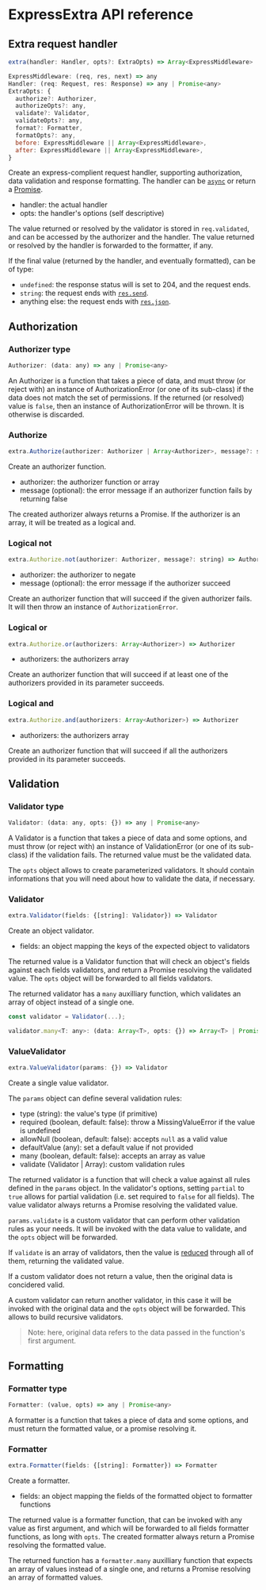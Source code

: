 # ExpressExtra API reference

## Extra request handler

```js
extra(handler: Handler, opts?: ExtraOpts) => Array<ExpressMiddleware>

ExpressMiddleware: (req, res, next) => any
Handler: (req: Request, res: Response) => any | Promise<any>
ExtraOpts: {
  authorize?: Authorizer,
  authorizeOpts?: any,
  validate?: Validator,
  validateOpts?: any,
  format?: Formatter,
  formatOpts?: any,
  before: ExpressMiddleware || Array<ExpressMiddleware>,
  after: ExpressMiddleware || Array<ExpressMiddleware>,
}
```

Create an express-complient request handler, supporting authorization, data
validation and response formatting. The handler can be [`async`](https://developer.mozilla.org/en-US/docs/Web/JavaScript/Reference/Statements/async_function)
or return a [Promise](https://developer.mozilla.org/en-US/docs/Web/JavaScript/Reference/Global_Objects/Promise).

- handler: the actual handler
- opts: the handler's options (self descriptive)

The value returned or resolved by the validator is stored in `req.validated`,
and can be accessed by the authorizer and the handler. The value returned or
resolved by the handler is forwarded to the formatter, if any.

If the final value (returned by the handler, and eventually formatted), can be
of type:

- `undefined`: the response status will is set to 204, and the request ends.
- `string`: the request ends with [`res.send`](http://expressjs.com/en/4x/api.html#res.send).
- anything else: the request ends with [`res.json`](http://expressjs.com/en/4x/api.html#res.json).

## Authorization

### Authorizer type

```js
Authorizer: (data: any) => any | Promise<any>
```

An Authorizer is a function that takes a piece of data, and must throw (or
reject with) an instance of AuthorizationError (or one of its sub-class) if the
data does not match the set of permissions. If the returned (or resolved) value
is `false`, then an instance of AuthorizationError will be thrown. It is
otherwise is discarded.

### Authorize

```js
extra.Authorize(authorizer: Authorizer | Array<Authorizer>, message?: string) => Authorizer
```

Create an authorizer function.

- authorizer: the authorizer function or array
- message (optional): the error message if an authorizer function fails by returning false

The created authorizer always returns a Promise. If the authorizer is an array,
it will be treated as a logical and.

### Logical not

```js
extra.Authorize.not(authorizer: Authorizer, message?: string) => Authorizer
```

- authorizer: the authorizer to negate
- message (optional): the error message if the authorizer succeed

Create an authorizer function that will succeed if the given authorizer fails.
It will then throw an instance of `AuthorizationError`.

### Logical or

```js
extra.Authorize.or(authorizers: Array<Authorizer>) => Authorizer
```

- authorizers: the authorizers array

Create an authorizer function that will succeed if at least one of the
authorizers provided in its parameter succeeds.

### Logical and

```js
extra.Authorize.and(authorizers: Array<Authorizer>) => Authorizer
```

- authorizers: the authorizers array

Create an authorizer function that will succeed if all the authorizers
provided in its parameter succeeds.

## Validation

### Validator type

```js
Validator: (data: any, opts: {}) => any | Promise<any>
```

A Validator is a function that takes a piece of data and some options, and
must throw (or reject with) an instance of ValidationError (or one of its
sub-class) if the validation fails. The returned value must be the validated
data.

The `opts` object allows to create parameterized validators. It should contain
informations that you will need about how to validate the data, if necessary.

### Validator

```js
extra.Validator(fields: {[string]: Validator}) => Validator
```

Create an object validator.

- fields: an object mapping the keys of the expected object to validators

The returned value is a Validator function that will check an object's fields
against each fields validators, and return a Promise resolving the validated
value. The `opts` object will be forwarded to all fields validators.

The returned validator has a `many` auxilliary function, which validates an
array of object instead of a single one.

```js
const validator = Validator(...);

validator.many<T: any>: (data: Array<T>, opts: {}) => Array<T> | Promise<Array<T>>
```

### ValueValidator

```js
extra.ValueValidator(params: {}) => Validator
```

Create a single value validator.

The `params` object can define several validation rules:

- type (string): the value's type (if primitive)
- required (boolean, default: false): throw a MissingValueError if the value is undefined
- allowNull (boolean, default: false): accepts `null` as a valid value
- defaultValue (any): set a default value if not provided
- many (boolean, default: false): accepts an array as value
- validate (Validator | Array<Validator>): custom validation rules

The returned validator is a function that will check a value against all rules
defined in the `params` object. In the validator's options, setting `partial`
to `true` allows for partial validation (i.e. set required to `false` for all
fields). The value validator always returns a Promise resolving the validated
value.

`params.validate` is a custom validator that can perform other validation rules
as your needs. It will be invoked with the data value to validate, and the
`opts` object will be forwarded.

If `validate` is an array of validators, then the value is [reduced](https://developer.mozilla.org/en-US/docs/Web/JavaScript/Reference/Global_Objects/Array/reduce)
through all of them, returning the validated value.

If a custom validator does not return a value, then the original data is
concidered valid.

A custom validator can return another validator, in this case it will be
invoked with the original data and the `opts` object will be forwarded. This
allows to build recursive validators.

> Note: here, original data refers to the data passed in the function's first
> argument.

## Formatting

### Formatter type

```js
Formatter: (value, opts) => any | Promise<any>
```

A formatter is a function that takes a piece of data and some options, and must
return the formatted value, or a promise resolving it.

### Formatter

```js
extra.Formatter(fields: {[string]: Formatter}) => Formatter
```

Create a formatter.

- fields: an object mapping the fields of the formatted object to formatter functions

The returned value is a formatter function, that can be invoked with any value
as first argument, and which will be forwarded to all fields formatter
functions, as long with `opts`. The created formatter always return a Promise
resolving the formatted value.

The returned function has a `formatter.many` auxilliary function that expects
an array of values instead of a single one, and returns a Promise resolving
an array of formatted values.

